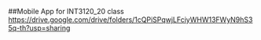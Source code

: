 ##Mobile App for INT3120_20 class
https://drive.google.com/drive/folders/1cQPiSPqwjLFciyWHW13FWyN9hS35q-th?usp=sharing
